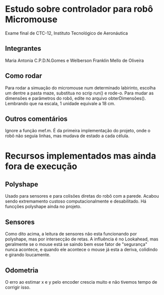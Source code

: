# Estudo sobre controlador para robô Micromouse
Exame final de CTC-12, Instituto Tecnológico de Aeronáutica
## Integrantes
Maria Antonia C.P.D.N.Gomes e Welberson Franklin Mello de Oliveira
## Como rodar

Para rodar a simuação do micromouse num determinado labirinto, escolha um dentre a pasta maze, substitua no scrip run() e rode-o.
Para mudar as dimensões e parâmetros do robô, edite no arquivo obterDimensões(). Lembrando que na escala, 1 unidade equivale a 18 cm.

## Outros comentários
Ignore a função mef.m. É da primeira implementação do projeto, onde o robô não seguia linhas, mas mudava de estado a cada célula.


# Recursos implementados mas ainda fora de execução
## Polyshape
Usado para sensores e para colisões diretas do robô com a parede. Acabou sendo extremamento custoso computacionalmente e desabilitado. Há funcções polyshape ainda no projeto.

## Sensores
Como dito acima, a leitura de sensores não esta funcionando por polyshape, mas por intersecção de retas. A influência é no Lookahead, mas geralmente se o mouse está se saindo bem esse fator de "segurança" nunca acontece, e quando ele acontece o mouse já esta a deriva, colidindo e girando loucamente.

## Odometria
O erro ao estimar x e y pelo encoder crescia muito e não tivemos tempo de corrigir isso.
